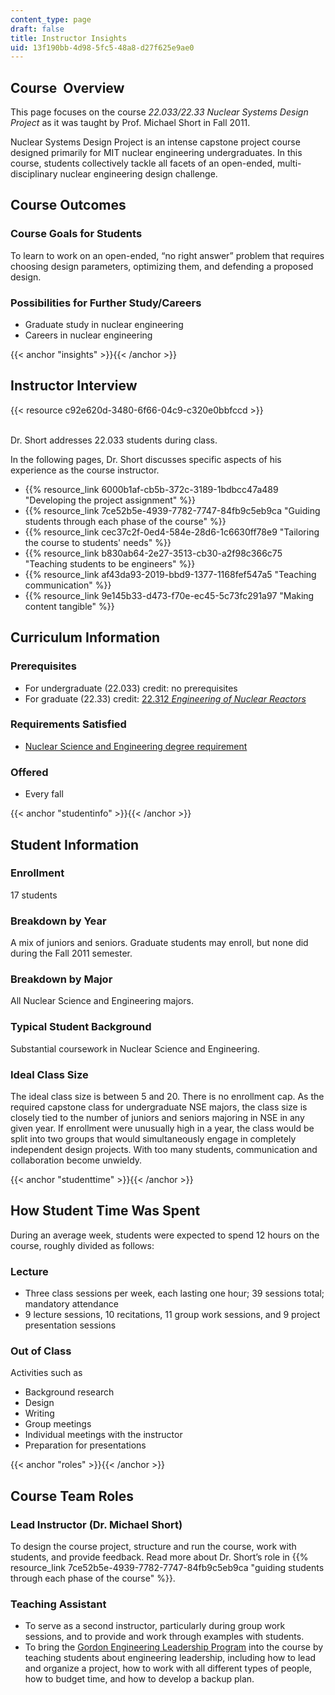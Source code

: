 ```yaml
---
content_type: page
draft: false
title: Instructor Insights
uid: 13f190bb-4d98-5fc5-48a8-d27f625e9ae0
---
```

## Course  Overview

This page focuses on the course _22.033/22.33_ _Nuclear Systems Design Project_ as it was taught by Prof. Michael Short in Fall 2011.

Nuclear Systems Design Project is an intense capstone project course designed primarily for MIT nuclear engineering undergraduates. In this course, students collectively tackle all facets of an open-ended, multi-disciplinary nuclear engineering design challenge.

## Course Outcomes

### Course Goals for Students

To learn to work on an open-ended, “no right answer” problem that requires choosing design parameters, optimizing them, and defending a proposed design. 

### Possibilities for Further Study/Careers

- Graduate study in nuclear engineering
- Careers in nuclear engineering

{{< anchor "insights" >}}{{< /anchor >}}

## Instructor Interview

{{< resource c92e620d-3480-6f66-04c9-c320e0bbfccd >}}

        
Dr. Short addresses 22.033 students during class.

In the following pages, Dr. Short discusses specific aspects of his experience as the course instructor.

- {{% resource_link 6000b1af-cb5b-372c-3189-1bdbcc47a489 "Developing the project assignment" %}}
- {{% resource_link 7ce52b5e-4939-7782-7747-84fb9c5eb9ca "Guiding students through each phase of the course" %}}
- {{% resource_link cec37c2f-0ed4-584e-28d6-1c6630ff78e9 "Tailoring the course to students' needs" %}}
- {{% resource_link b830ab64-2e27-3513-cb30-a2f98c366c75 "Teaching students to be engineers" %}}
- {{% resource_link af43da93-2019-bbd9-1377-1168fef547a5 "Teaching communication" %}}
- {{% resource_link 9e145b33-d473-f70e-ec45-5c73fc291a97 "Making content tangible" %}}

## Curriculum Information

### Prerequisites

- For undergraduate (22.033) credit: no prerequisites
- For graduate (22.33) credit: [22.312 _Engineering of Nuclear Reactors_](/courses/22-312-engineering-of-nuclear-reactors-fall-2015)

### Requirements Satisfied

- [Nuclear Science and Engineering degree requirement](http://catalog.mit.edu/degree-charts/nuclear-science-engineering-course-22/)

### Offered

- Every fall

{{< anchor "studentinfo" >}}{{< /anchor >}}

## Student Information

### Enrollment

17 students

### Breakdown by Year

A mix of juniors and seniors. Graduate students may enroll, but none did during the Fall 2011 semester.

### Breakdown by Major

All Nuclear Science and Engineering majors.

### Typical Student Background

Substantial coursework in Nuclear Science and Engineering.

### Ideal Class Size

The ideal class size is between 5 and 20. There is no enrollment cap. As the required capstone class for undergraduate NSE majors, the class size is closely tied to the number of juniors and seniors majoring in NSE in any given year. If enrollment were unusually high in a year, the class would be split into two groups that would simultaneously engage in completely independent design projects. With too many students, communication and collaboration become unwieldy.

{{< anchor "studenttime" >}}{{< /anchor >}}

## How Student Time Was Spent

During an average week, students were expected to spend 12 hours on the course, roughly divided as follows:

### Lecture

- Three class sessions per week, each lasting one hour; 39 sessions total; mandatory attendance
- 9 lecture sessions, 10 recitations, 11 group work sessions, and 9 project presentation sessions

### Out of Class

Activities such as

- Background research
- Design
- Writing
- Group meetings
- Individual meetings with the instructor
- Preparation for presentations

{{< anchor "roles" >}}{{< /anchor >}}

## Course Team Roles

### Lead Instructor (Dr. Michael Short)

To design the course project, structure and run the course, work with students, and provide feedback. Read more about Dr. Short’s role in {{% resource_link 7ce52b5e-4939-7782-7747-84fb9c5eb9ca "guiding students through each phase of the course" %}}.

### Teaching Assistant

- To serve as a second instructor, particularly during group work sessions, and to provide and work through examples with students.
- To bring the [Gordon Engineering Leadership Program](http://web.mit.edu/gordonelp/) into the course by teaching students about engineering leadership, including how to lead and organize a project, how to work with all different types of people, how to budget time, and how to develop a backup plan.